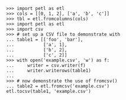     >>> import petl as etl
    >>> cols = [[0, 1, 2], ['a', 'b', 'c']]
    >>> tbl = etl.fromcolumns(cols)
    >>> import petl as etl
    >>> import csv
    >>> # set up a CSV file to demonstrate with
    ... table1 = [['foo', 'bar'],
    ...           ['a', 1],
    ...           ['b', 2],
    ...           ['c', 2]]
    >>> with open('example.csv', 'w') as f:
    ...     writer = csv.writer(f)
    ...     writer.writerows(table1)
    ...
    >>> # now demonstrate the use of fromcsv()
    ... table2 = etl.fromcsv('example.csv')
    etl.tocsv(table1, 'example.csv')
